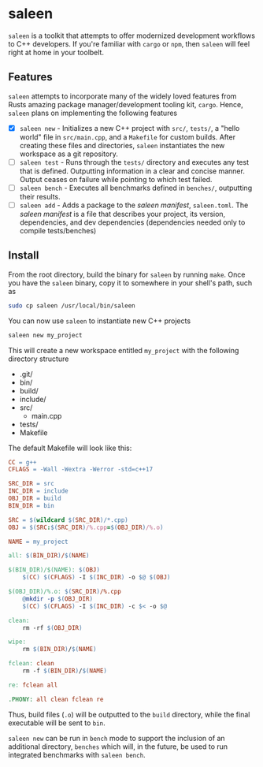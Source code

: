 # saleen
`saleen` is a toolkit that attempts to offer modernized development workflows to C++ developers. If you're familiar with `cargo` or `npm`, then `saleen` will feel right at home in your toolbelt.

## Features
`saleen` attempts to incorporate many of the widely loved features from Rusts amazing package manager/development tooling kit, `cargo`. Hence, `saleen` plans on implementing the following features

- [x] `saleen new` - Initializes a new C++ project with `src/`, `tests/`, a "hello world" file in `src/main.cpp`, and a `Makefile` for custom builds. After creating these files and directories, `saleen` instantiates the new workspace as a git repository.
- [ ] `saleen test` - Runs through the `tests/` directory and executes any test that is defined. Outputting information in a clear and concise manner. Output ceases on failure while pointing to which test failed.
- [ ] `saleen bench` - Executes all benchmarks defined in `benches/`, outputting their results.
- [ ] `saleen add` - Adds a package to the _saleen manifest_, `saleen.toml`. The _saleen manifest_ is a file that describes your project, its version, dependencies, and dev dependencies (dependencies needed only to compile tests/benches)

## Install
From the root directory, build the binary for `saleen` by running `make`. Once you have the `saleen` binary, copy it to somewhere in your shell's path, such as
```sh
sudo cp saleen /usr/local/bin/saleen
```

You can now use `saleen` to instantiate new C++ projects
```sh
saleen new my_project
```
This will create a new workspace entitled `my_project` with the following directory structure
* .git/
* bin/
* build/
* include/
* src/
  * main.cpp
* tests/
* Makefile

The default Makefile will look like this:
```Makefile
CC = g++
CFLAGS = -Wall -Wextra -Werror -std=c++17

SRC_DIR = src
INC_DIR = include
OBJ_DIR = build
BIN_DIR = bin

SRC = $(wildcard $(SRC_DIR)/*.cpp)
OBJ = $(SRC:$(SRC_DIR)/%.cpp=$(OBJ_DIR)/%.o)

NAME = my_project

all: $(BIN_DIR)/$(NAME)

$(BIN_DIR)/$(NAME): $(OBJ)
	$(CC) $(CFLAGS) -I $(INC_DIR) -o $@ $(OBJ)

$(OBJ_DIR)/%.o: $(SRC_DIR)/%.cpp
	@mkdir -p $(OBJ_DIR)
	$(CC) $(CFLAGS) -I $(INC_DIR) -c $< -o $@

clean:
	rm -rf $(OBJ_DIR)

wipe:
	rm $(BIN_DIR)/$(NAME)

fclean: clean
	rm -f $(BIN_DIR)/$(NAME)

re: fclean all

.PHONY: all clean fclean re
```
Thus, build files (`.o`) will be outputted to the `build` directory, while the final executable will be sent to `bin`.

`saleen new` can be run in `bench` mode to support the inclusion of an additional directory, `benches` which will, in the future, be used to run integrated benchmarks with `saleen bench`.